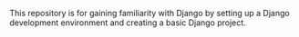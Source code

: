 This repository is for gaining familiarity with Django by setting up a Django development environment and creating a basic Django project.
